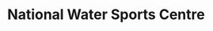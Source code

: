 ---
title: "National Water Sports Centre"
address: "Lakeside Centre, Belleek Road, Ballyshannon, Co. Donegal"
tel: "+353 (0)71 982 2922"
county: "Donegal"
category: "Canoeing Kayaking"
type: "Content"
lat: "54.502723693847656"
lng: "-8.18855094909668"
---